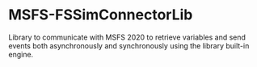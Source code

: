 # MSFS-FSSimConnectorLib
Library to communicate with MSFS 2020 to retrieve variables and send events both asynchronously and synchronously using the library built-in engine. 
